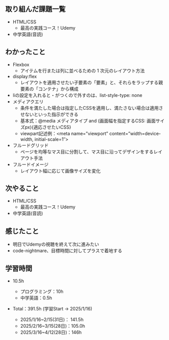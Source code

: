 ## 取り組んだ課題一覧
- HTML/CSS
  - 最高の実践コース！Udemy
- 中学英語(音読)
## わかったこと
- Flexbox
  - アイテムを行または列に並べるための 1 次元のレイアウト方法
- display:flex
  - レイアウトを適用させたい子要素の「要素」と、それらをラップする親要素の「コンテナ」から構成
- liの設定を入れると・がつくので外すのは、list-style-type: none
- メディアクエリ
  - 条件を満たした場合は指定したCSSを適用し、満たさない場合は適用させないといった指示ができる
  - 基本式：@media メディアタイプ and (画面幅を指定するCSS: 画面サイズpx){適応させたいCSS}
  - viewpart記述例：<meta name=”viewport” content=”width=device-width, initial-scale=1″>
- フルードグリッド
  - ページを均等なマス目に分割して、マス目に沿ってデザインをするレイアウト手法
- フルードイメージ
  - レイアウト幅に応じて画像サイズを変化
## 次やること
- HTML/CSS
  - 最高の実践コース！Udemy
- 中学英語(音読)
## 感じたこと
- 明日でUdemyの視聴を終えて次に進みたい
- code-nightmare、目標時間に対してプラスで着地する
## 学習時間
- 10.5h
  - プログラミング：10h
  - 中学英語：0.5h

- Total：391.5h (学習Start → 2025/1/16)
  - 2025/1/16~2/15(31日)： 141.5h
  - 2025/2/16~3/15(28日)：105.0h
  - 2025/3/16~4/12(28日)：146h